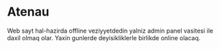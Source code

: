 # Atenau
Web sayt hal-hazirda offline veziyyetdedin yalniz admin panel vasitesi ile daxil olmaq olar. Yaxin gunlerde deyisikliklerle birlikde online olacaq. 
